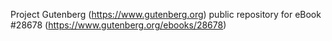 Project Gutenberg (https://www.gutenberg.org) public repository for eBook #28678 (https://www.gutenberg.org/ebooks/28678)
